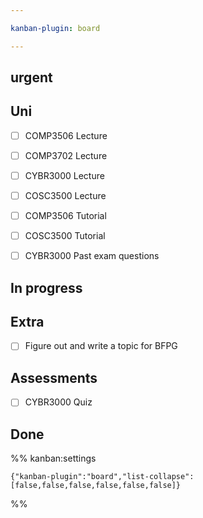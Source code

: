 ```yaml
---

kanban-plugin: board

---
```


## urgent



## Uni

- [ ] COMP3506 Lecture
- [ ] COMP3702 Lecture
- [ ] CYBR3000 Lecture
- [ ] COSC3500 Lecture
- [ ] COMP3506 Tutorial
- [ ] COSC3500 Tutorial
- [ ] CYBR3000 Past exam questions


## In progress



## Extra

- [ ] Figure out and write a topic for BFPG


## Assessments

- [ ] CYBR3000 Quiz


## Done





%% kanban:settings
```
{"kanban-plugin":"board","list-collapse":[false,false,false,false,false,false]}
```
%%